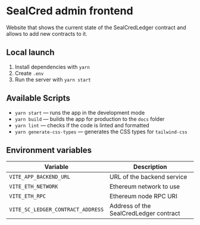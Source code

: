 # SealCred admin frontend

Website that shows the current state of the SealCredLedger contract and allows to add new contracts to it.

## Local launch

1. Install dependencies with `yarn`
2. Create `.env`
3. Run the server with `yarn start`

## Available Scripts

- `yarn start` — runs the app in the development mode
- `yarn build` — builds the app for production to the `docs` folder
- `yarn lint` — checks if the code is linted and formatted
- `yarn generate-css-types` — generates the CSS types for `tailwind-css`

## Environment variables

| Variable                          | Description                            |
| --------------------------------- | -------------------------------------- |
| `VITE_APP_BACKEND_URL`            | URL of the backend service             |
| `VITE_ETH_NETWORK`                | Ethereum network to use                |
| `VITE_ETH_RPC`                    | Ethereum node RPC URI                  |
| `VITE_SC_LEDGER_CONTRACT_ADDRESS` | Address of the SealCredLedger contract |
